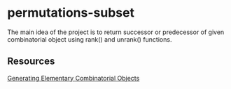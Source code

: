 # permutations-subset
The main idea of the project is to return successor or predecessor of given combinatorial object using rank() and unrank() functions.

## Resources
[Generating Elementary Combinatorial Objects](https://www.site.uottawa.ca/~lucia/courses/5165-09/GenCombObj.pdf)